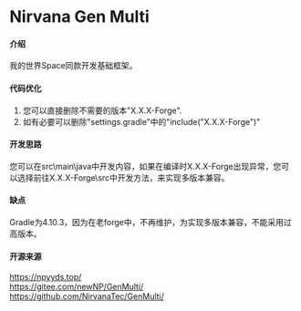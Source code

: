 # Nirvana Gen Multi

#### 介绍
我的世界Space同款开发基础框架。

#### 代码优化
1. 您可以直接删除不需要的版本"X.X.X-Forge".
2. 如有必要可以删除"settings.gradle"中的"include("X.X.X-Forge")"

#### 开发思路
您可以在src\main\java中开发内容，如果在编译时X.X.X-Forge出现异常，您可以选择前往X.X.X-Forge\src中开发方法，来实现多版本兼容。
#### 缺点
Gradle为4.10.3，因为在老forge中，不再维护，为实现多版本兼容，不能采用过高版本。

#### 开源来源
https://npyyds.top/<br>
https://gitee.com/newNP/GenMulti/<br>
https://github.com/NirvanaTec/GenMulti/<br>